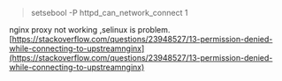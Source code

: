 > setsebool -P httpd_can_network_connect 1

nginx proxy not working ,selinux is problem.
[https://stackoverflow.com/questions/23948527/13-permission-denied-while-connecting-to-upstreamnginx](https://stackoverflow.com/questions/23948527/13-permission-denied-while-connecting-to-upstreamnginx)
